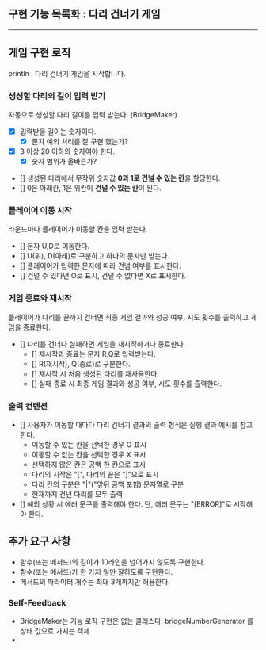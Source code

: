 ## 구현 기능 목록화 : 다리 건너기 게임

---

## 게임 구현 로직
println : 다리 건너기 게임을 시작합니다.

### 생성할 다리의 길이 입력 받기
자동으로 생성할 다리 길이를 입력 받는다. (BridgeMaker)

- [x] 입력받을 길이는 숫자이다.
  - [x] 문자 예외 처리를 잘 구현 했는가?
- [x] 3 이상 20 이하의 숫자여야 한다.
  - [x] 숫자 범위가 올바른가?
- [] 생성된 다리에서 무작위 숫자값 **0과 1로 건널 수 있는 칸**을 할당한다.
- [] 0은 아래칸, 1은 위칸이 **건널 수 있는 칸**이 된다.

### 플레이어 이동 시작
라운드마다 플레이어가 이동할 칸을 입력 받는다.

- [] 문자 U,D로 이동한다.
- [] U(위), D(아래)로 구분하고 하나의 문자만 받는다.
- [] 플레이어가 입력한 문자에 따라 건넘 여부를 표시한다.
- [] 건널 수 있다면 O로 표시, 건널 수 없다면 X로 표시한다.

### 게임 종료와 재시작
플레이어가 다리를 끝까지 건너면 최종 게임 결과와 성공 여부, 시도 횟수를 출력하고 게임을 종료한다.
 
- [] 다리를 건너다 실패하면 게임을 재시작하거나 종료한다.
  - [] 재시작과 종료는 문자 R,Q로 입력받는다.
  - [] R(재시작), Q(종료)로 구분한다.
  - [] 재시작 시 처음 생성된 다리를 재사용한다.
  - [] 실패 종료 시 최종 게임 결과와 성공 여부, 시도 횟수를 출력한다.

### 출력 컨벤션
- [] 사용자가 이동할 때마다 다리 건너기 결과의 출력 형식은 실행 결과 예시를 참고한다.
  - 이동할 수 있는 칸을 선택한 경우 O 표시
  - 이동할 수 없는 칸을 선택한 경우 X 표시
  - 선택하지 않은 칸은 공백 한 칸으로 표시
  - 다리의 시작은 "[", 다리의 끝은 "]"으로 표시
  - 다리 칸의 구분은 "|"("앞뒤 공백 포함) 문자열로 구분
  - 현재까지 건넌 다리를 모두 출력
- [] 예외 상황 시 에러 문구를 출력해야 한다. 단, 에러 문구는 "[ERROR]"로 시작해야 한다.

## 추가 요구 사항
- 함수(또는 메서드)의 길이가 10라인을 넘어가지 않도록 구현한다.
- 함수(또는 메서드)가 한 가지 일만 잘하도록 구현한다.
- 메서드의 파라미터 개수는 최대 3개까지만 허용한다.

### Self-Feedback
- BridgeMaker는 기능 로직 구현은 없는 클래스다. bridgeNumberGenerator 를 상태 값으로 가지는 객체
- 
